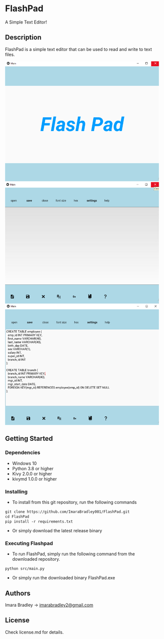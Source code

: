 # FlashPad

A Simple Text Editor!

## Description
FlashPad is a simple text editor that can be used to read and write to text files.

![alt text](https://github.com/ImaraBradley001/FlashPad/raw/master/preview/1.png)
![alt text](https://github.com/ImaraBradley001/FlashPad/raw/master/preview/2.png)
![alt text](https://github.com/ImaraBradley001/FlashPad/raw/master/preview/3.png)

## Getting Started

### Dependencies

*  Windows 10
* Python 3.8 or higher
* Kivy 2.0.0 or higher
* kivymd 1.0.0 or higher

### Installing

* To install from this git repository, run the following commands
```
git clone https://github.com/ImaraBradley001/FlashPad.git
cd FlashPad
pip install -r requirements.txt
```
* Or simply download the latest release binary

### Executing Flashpad
* To run FlashPad, simply run the following command from the downloaded repository.
```
python src/main.py
```
* Or simply run the downloaded binary FlashPad.exe 

## Authors

Imara Bradley -> imarabradley2@gmail.com

## License

Check license.md for details.
